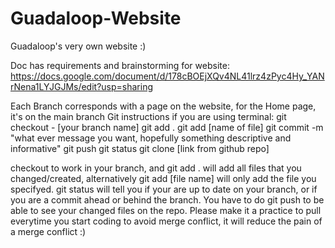# Guadaloop-Website
Guadaloop's very own website :)

Doc has requirements and brainstorming for website:
https://docs.google.com/document/d/178cBOEjXQv4NL41lrz4zPyc4Hy_YANrNena1LYJGJMs/edit?usp=sharing

Each Branch corresponds with a page on the website, for the Home page, it's on the main branch
Git instructions if you are using terminal:
git checkout - [your branch name]
git add .
git add [name of file]
git commit -m "what ever message you want, hopefully something descriptive and informative"
git push 
git status
git clone [link from github repo]

checkout to work in your branch, and git add . will add all files that you changed/created, alternatively git add [file name] will only add the file you specifyed.  git status will tell you if your are up to date on your branch, or if you are a commit ahead or behind the branch. You have to do git push to be able to see your changed files on the repo. Please make it a practice to pull everytime you start coding to avoid merge conflict, it will reduce the pain of a merge conflict :)


